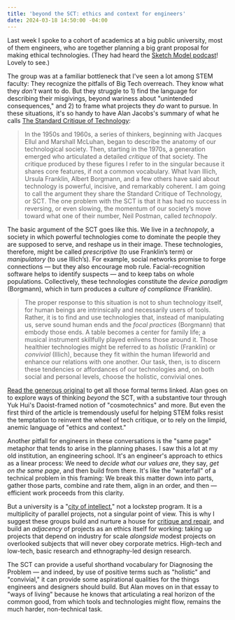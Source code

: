 ```yaml
---
title: 'beyond the SCT: ethics and context for engineers'
date: 2024-03-18 14:50:00 -04:00
---
```


Last week I spoke to a cohort of academics at a big public university, most of them engineers, who are together planning a big grant proposal for making ethical technologies. (They had heard the [Sketch Model podcast](https://open.spotify.com/show/7k84pjLtVVssV1bWzT6Bxv)! Lovely to see.) 

The group was at a familiar bottleneck that I've seen a lot among STEM faculty: They recognize the pitfalls of Big Tech overreach. They know what they *don't* want to do. But they struggle to 1) find the language for describing their misgivings, beyond wariness about "unintended consequences," and 2) to frame what projects they *do* want to pursue. In these situations, it's so handy to have Alan Jacobs's summary of what he calls [The Standard Critique of Technology](https://www.thenewatlantis.com/publications/from-tech-critique-to-ways-of-living):

>In the 1950s and 1960s, a series of thinkers, beginning with Jacques Ellul and Marshall McLuhan, began to describe the anatomy of our technological society. Then, starting in the 1970s, a generation emerged who articulated a detailed *critique* of that society. The critique produced by these figures I refer to in the singular because it shares core features, if not a common vocabulary. What Ivan Illich, Ursula Franklin, Albert Borgmann, and a few others have said about technology is powerful, incisive, and remarkably coherent. I am going to call the argument they share the Standard Critique of Technology, or SCT. The one problem with the SCT is that it has had no success in reversing, or even slowing, the momentum of our society’s move toward what one of their number, Neil Postman, called *technopoly*.
>
The basic argument of the SCT goes like this. We live in a *technopoly*, a society in which powerful technologies come to dominate the people they are supposed to serve, and reshape us in their image. These technologies, therefore, might be called *prescriptive* (to use Franklin’s term) or *manipulatory* (to use Illich’s). For example, social networks promise to forge connections — but they also encourage mob rule. Facial-recognition software helps to identify suspects — and to keep tabs on whole populations. Collectively, these technologies constitute the *device paradigm* (Borgmann), which in turn produces a *culture of compliance* (Franklin).
>
>The proper response to this situation is not to shun technology itself, for human beings are intrinsically and necessarily users of tools. Rather, it is to find and use technologies that, instead of manipulating us, serve sound human ends and the *focal practices* (Borgmann) that embody those ends. A table becomes a center for family life; a musical instrument skillfully played enlivens those around it. Those healthier technologies might be referred to as *holistic* (Franklin) or *convivial* (Illich), because they fit within the human lifeworld and enhance our relations with one another. Our task, then, is to discern these tendencies or affordances of our technologies and, on both social and personal levels, choose the holistic, convivial ones.

[Read the generous original](https://www.thenewatlantis.com/publications/from-tech-critique-to-ways-of-living) to get all those formal terms linked. Alan goes on to explore ways of thinking *beyond* the SCT, with a substantive tour through Yuk Hui's Daoist-framed notion of "cosmotechnics" and more. But even the first third of the article is tremendously useful for helping STEM folks resist the temptation to reinvent the wheel of tech critique, or to rely on the limpid, anemic language of "ethics and context."

Another pitfall for engineers in these conversations is the "same page" metaphor that tends to arise in the planning phases. I saw this a lot at my old institution, an engineering school. It's an engineer's approach to ethics as a linear process: We need to *decide what our values are*, they say, *get on the same page*, and then build from there. It's like the "waterfall" of a technical problem in this framing: We break this matter down into parts, gather those parts, combine and rate them, align in an order, and then — efficient work proceeds from this clarity. 

But a university is a "[city of intellect](https://www.cambridge.org/core/books/city-of-intellect/EA9991451DD841F58A715BCF10532D4C#fndtn-information)," not a lockstep program. It is a multiplicity of parallel projects, not a singular point of view. This is why I suggest these groups build and nurture a house for [critique and repair](https://sarahendren.substack.com/p/critique-and-repair-in-the-lab), and build an *adjacency* of projects as an ethics itself for working: taking up projects that depend on industry for scale *alongside* modest projects on overlooked subjects that will never obey corporate metrics. High-tech and low-tech, basic research and ethnography-led design research. 

The SCT can provide a useful shorthand vocabulary for Diagnosing the Problem — and indeed, by use of positive terms such as "holistic" and "convivial," it can provide some aspirational qualities for the things engineers and designers should build. But Alan moves on in that essay to "ways of living" because he knows that articulating a real horizon of the common good, from which tools and technologies might flow, remains the much harder, non-technical task.